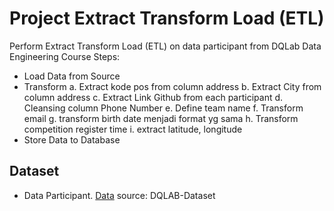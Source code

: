 # Project Extract Transform Load (ETL)
Perform Extract Transform Load (ETL) on data participant from DQLab Data Engineering Course
Steps: 
- Load Data from Source 
- Transform 
a. Extract kode pos from column address
  b. Extract City from column address
  c. Extract Link Github from each participant 
  d. Cleansing column Phone Number
  e. Define team name
  f. Transform email
  g. transform birth date menjadi format yg sama
  h. Transform competition register time
  i. extract latitude, longitude
- Store Data to Database

## Dataset
- Data Participant. [Data](https://storage.googleapis.com/dqlab-dataset/dqthon-participants.csv) source: DQLAB-Dataset


